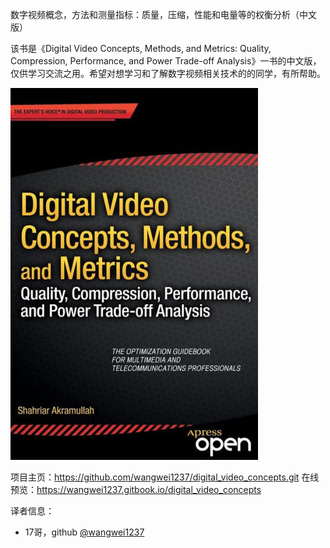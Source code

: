数字视频概念，方法和测量指标：质量，压缩，性能和电量等的权衡分析（中文版）

该书是《Digital Video Concepts, Methods, and Metrics: Quality, Compression, Performance, and Power Trade-off Analysis》一书的中文版，仅供学习交流之用。希望对想学习和了解数字视频相关技术的的同学，有所帮助。

![](images/cover_0.jpg)

项目主页：https://github.com/wangwei1237/digital_video_concepts.git
在线预览：https://wangwei1237.gitbook.io/digital_video_concepts


译者信息：
* 17哥，github [@wangwei1237](https://github.com/wangwei1237)

